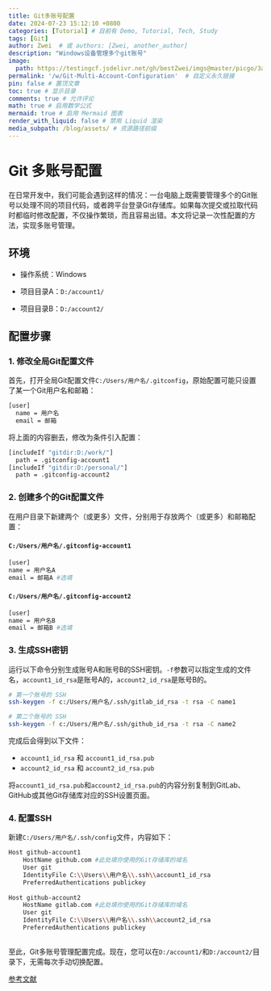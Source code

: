 ```yaml
---
title: Git多账号配置
date: 2024-07-23 15:12:10 +0800
categories: [Tutorial] # 目前有 Demo, Tutorial, Tech, Study
tags: [Git]
author: Zwei  # 或 authors: [Zwei, another_author]
description: "Windows设备管理多个git账号"
image:
  path: https://testingcf.jsdelivr.net/gh/bestZwei/imgs@master/picgo/3a9282f87f892c286c9a9ccebe9c95dd_1679484529_216.png
permalink: '/w/Git-Multi-Account-Configuration'  # 自定义永久链接
pin: false # 置顶文章
toc: true # 显示目录
comments: true # 允许评论
math: true # 启用数学公式
mermaid: true # 启用 Mermaid 图表
render_with_liquid: false # 禁用 Liquid 渲染
media_subpath: /blog/assets/ # 资源路径前缀
---
```



# Git 多账号配置

在日常开发中，我们可能会遇到这样的情况：一台电脑上既需要管理多个的Git账号以处理不同的项目代码，或者跨平台登录Git存储库。如果每次提交或拉取代码时都临时修改配置，不仅操作繁琐，而且容易出错。本文将记录一次性配置的方法，实现多账号管理。



## 环境

- 操作系统：Windows

- 项目目录A：`D:/account1/`

- 项目目录B：`D:/account2/`

  

## 配置步骤

### 1. 修改全局Git配置文件

首先，打开全局Git配置文件`C:/Users/用户名/.gitconfig`，原始配置可能只设置了某一个Git用户名和邮箱：

```bash
[user]
  name = 用户名
  email = 邮箱
```

将上面的内容删去，修改为条件引入配置：

```bash
[includeIf "gitdir:D:/work/"]
  path = .gitconfig-account1
[includeIf "gitdir:D:/personal/"]
  path = .gitconfig-account2
```

### 2. 创建多个的Git配置文件

在用户目录下新建两个（或更多）文件，分别用于存放两个（或更多）和邮箱配置：

#### `C:/Users/用户名/.gitconfig-account1`

```bash
[user]
name = 用户名A
email = 邮箱A #选填
```

#### `C:/Users/用户名/.gitconfig-account2`

```bash
[user]
name = 用户名B
email = 邮箱B #选填
```

### 3. 生成SSH密钥

运行以下命令分别生成账号A和账号B的SSH密钥。`-f`参数可以指定生成的文件名，`account1_id_rsa`是账号A的，`account2_id_rsa`是账号B的。

```bash
# 第一个账号的 SSH
ssh-keygen -f c:/Users/用户名/.ssh/gitlab_id_rsa -t rsa -C name1

# 第二个账号的 SSH
ssh-keygen -f c:/Users/用户名/.ssh/github_id_rsa -t rsa -C name2
```

完成后会得到以下文件：

- `account1_id_rsa` 和 `account1_id_rsa.pub`
- `account2_id_rsa` 和 `account2_id_rsa.pub`

将`account1_id_rsa.pub`和`account2_id_rsa.pub`的内容分别复制到GitLab、GitHub或其他Git存储库对应的SSH设置页面。

### 4. 配置SSH

新建`C:/Users/用户名/.ssh/config`文件，内容如下：

```bash
Host github-account1
    HostName github.com #此处填你使用的Git存储库的域名
    User git
    IdentityFile C:\\Users\\用户名\\.ssh\\account1_id_rsa
    PreferredAuthentications publickey
 
Host github-account2
    HostName gitlab.com #此处填你使用的Git存储库的域名
    User git
    IdentityFile C:\\Users\\用户名\\.ssh\\account2_id_rsa
    PreferredAuthentications publickey
    
```

至此，Git多账号管理配置完成。现在，您可以在`D:/account1/`和`D:/account2/`目录下，无需每次手动切换配置。



[参考文献](https://nikolausliu.github.io/2021-04-09/git%E5%A4%9A%E8%B4%A6%E5%8F%B7%E7%AE%A1%E7%90%86.html)

